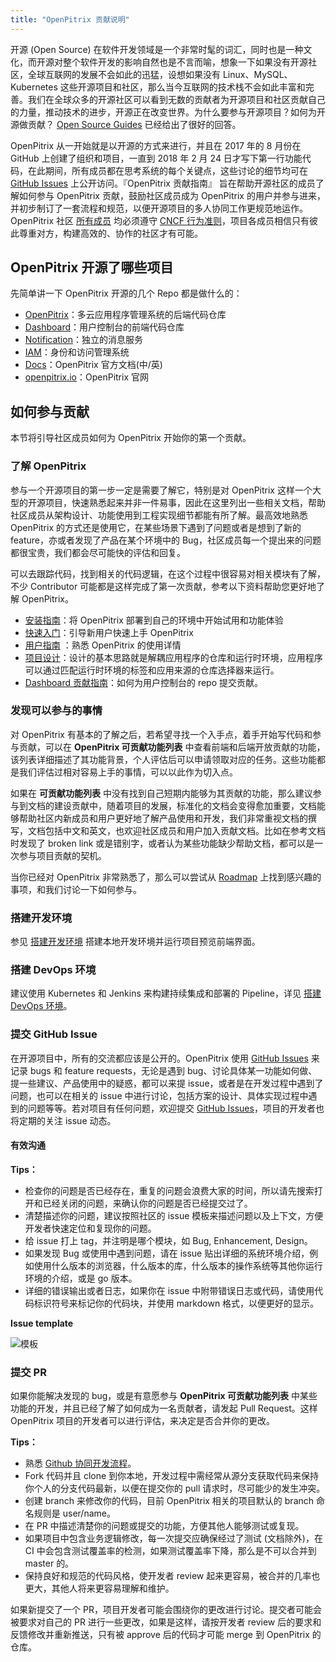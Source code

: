 ```yaml
---
title: "OpenPitrix 贡献说明"
---
```


开源 (Open Source) 在软件开发领域是一个非常时髦的词汇，同时也是一种文化，而开源对整个软件开发的影响自然也是不言而喻，想象一下如果没有开源社区，全球互联网的发展不会如此的迅猛，设想如果没有 Linux、MySQL、Kubernetes 这些开源项目和社区，那么当今互联网的技术栈不会如此丰富和完善。我们在全球众多的开源社区可以看到无数的贡献者为开源项目和社区贡献自己的力量，推动技术的进步，开源正在改变世界。为什么要参与开源项目？如何为开源做贡献？ [Open Source Guides](https://ocselected.github.io/open-source-guide/how-to-contribute/#what-it-means-to-contribute) 已经给出了很好的回答。

OpenPitrix 从一开始就是以开源的方式来进行，并且在 2017 年的 8 月份在 GitHub 上创建了组织和项目，一直到 2018 年 2 月 24 日才写下第一行功能代码，在此期间，所有成员都在思考系统的每个关键点，这些讨论的细节均可在 [GitHub Issues](https://github.com/openpitrix/openpitrix/issues) 上公开访问。『OpenPitrix 贡献指南』 旨在帮助开源社区的成员了解如何参与 OpenPitrix 贡献，鼓励社区成员成为 OpenPitrix 的用户并参与进来，并初步制订了一套流程和规范，以便开源项目的多人协同工作更规范地运作。OpenPitrix 社区 [所有成员](https://github.com/openpitrix/openpitrix/blob/master/docs/members.md) 均必须遵守 [CNCF 行为准则](https://github.com/cncf/foundation/blob/master/code-of-conduct.md)，项目各成员相信只有彼此尊重对方，构建高效的、协作的社区才有可能。


## OpenPitrix 开源了哪些项目

先简单讲一下 OpenPitrix 开源的几个 Repo 都是做什么的：

- [OpenPitrix](https://github.com/openpitrix/openpitrix)：多云应用程序管理系统的后端代码仓库
- [Dashboard](https://github.com/openpitrix/dashboard)：用户控制台的前端代码仓库
- [Notification](https://github.com/openpitrix/notification)：独立的消息服务
- [IAM](https://github.com/openpitrix/iam)：身份和访问管理系统
- [Docs](https://github.com/openpitrix/docs.openpitrix.io)：OpenPitrix 官方文档(中/英)
- [openpitrix.io](https://github.com/openpitrix/openpitrix.github.io)：OpenPitrix 官网

## 如何参与贡献

本节将引导社区成员如何为 OpenPitrix 开始你的第一个贡献。

### 了解 OpenPitrix

参与一个开源项目的第一步一定是需要了解它，特别是对 OpenPitrix 这样一个大型的开源项目，快速熟悉起来并非一件易事，因此在这里列出一些相关文档，帮助社区成员从架构设计、功能使用到工程实现细节都能有所了解。最高效地熟悉 OpenPitrix 的方式还是使用它，在某些场景下遇到了问题或者是想到了新的 feature，亦或者发现了产品在某个环境中的 Bug，社区成员每一个提出来的问题都很宝贵，我们都会尽可能快的评估和回复。

可以去跟踪代码，找到相关的代码逻辑，在这个过程中很容易对相关模块有了解，不少 Contributor 可能都是这样完成了第一次贡献，参考以下资料帮助您更好地了解 OpenPitrix。

- [安装指南](../installation/installation-guide)：将 OpenPitrix 部署到自己的环境中开始试用和功能体验
- [快速入门](../getting-start/introduction)：引导新用户快速上手 OpenPitrix 
- [用户指南](../manual-guide/introduction) ：熟悉 OpenPitrix 的使用详情
- [项目设计](https://github.com/openpitrix/openpitrix/blob/master/docs/design/README.md)：设计的基本思路就是解耦应用程序的仓库和运行时环境，应用程序可以通过匹配运行时环境的标签和应用来源的仓库选择器来运行。
- [Dashboard 贡献指南](https://github.com/openpitrix/dashboard/blob/master/CONTRIBUTING.md)：如何为用户控制台的 repo 提交贡献。

### 发现可以参与的事情

对 OpenPitrix 有基本的了解之后，若希望寻找一个入手点，着手开始写代码和参与贡献，可以在 **OpenPitrix 可贡献功能列表** 中查看前端和后端开放贡献的功能，该列表详细描述了其功能背景，个人评估后可以申请领取对应的任务。这些功能都是我们评估过相对容易上手的事情，可以以此作为切入点。

如果在 **可贡献功能列表** 中没有找到自己短期内能够为其贡献的功能，那么建议参与到文档的建设贡献中，随着项目的发展，标准化的文档会变得愈加重要，文档能够帮助社区内新成员和用户更好地了解产品使用和开发，我们非常重视文档的撰写，文档包括中文和英文，也欢迎社区成员和用户加入贡献文档。比如在参考文档时发现了 broken link 或是错别字，或者认为某些功能缺少帮助文档，都可以是一次参与项目贡献的契机。

当你已经对 OpenPitrix 非常熟悉了，那么可以尝试从 [Roadmap](https://github.com/openpitrix/openpitrix/blob/master/docs/Roadmap-zh.md) 上找到感兴趣的事项，和我们讨论一下如何参与。

### 搭建开发环境

参见 [搭建开发环境](../contribution/set-up-env) 搭建本地开发环境并运行项目预览前端界面。

### 搭建 DevOps 环境

建议使用 Kubernetes 和 Jenkins 来构建持续集成和部署的 Pipeline，详见 [搭建 DevOps 环境](https://github.com/openpitrix/openpitrix/blob/master/docs/devops.md)。

### 提交 GitHub Issue

在开源项目中，所有的交流都应该是公开的。OpenPitrix 使用 [GitHub Issues](https://github.com/openpitrix/openpitrix/issues) 来记录 bugs 和 feature requests，无论是遇到 bug、讨论具体某一功能如何做、提一些建议、产品使用中的疑惑，都可以来提 issue，或者是在开发过程中遇到了问题，也可以在相关的 issue 中进行讨论，包括方案的设计、具体实现过程中遇到的问题等等。若对项目有任何问题，欢迎提交 [GitHub Issues](https://github.com/openpitrix/openpitrix/issues)，项目的开发者也将定期的关注 issue 动态。

#### 有效沟通

**Tips：**

- 检查你的问题是否已经存在，重复的问题会浪费大家的时间，所以请先搜索打开和已经关闭的问题，来确认你的问题是否已经提交过了。
- 清楚描述你的问题，建议按照社区的 issue 模板来描述问题以及上下文，方便开发者快速定位和复现你的问题。
- 给 issue 打上 tag，并注明是哪个模块，如 Bug, Enhancement, Design。
- 如果发现 Bug 或使用中遇到问题，请在 issue 贴出详细的系统环境介绍，例如使用什么版本的浏览器，什么版本的库，什么版本的操作系统等其他你运行环境的介绍，或是 go 版本。
- 详细的错误输出或者日志，如果你在 issue 中附带错误日志或代码，请使用代码标识符号来标记你的代码块，并使用 markdown 格式，以便更好的显示。

**Issue template**

![模板](/issue-template.png)

### 提交 PR

如果你能解决发现的 bug，或是有意愿参与 **OpenPitrix 可贡献功能列表** 中某些功能的开发，并且已经了解了如何成为一名贡献者，请发起 Pull Request。这样 OpenPitrix 项目的开发者可以进行评估，来决定是否合并你的更改。

**Tips：**

- 熟悉 [Github 协同开发流程](https://help.github.com/categories/collaborating-with-issues-and-pull-requests/)。
- Fork 代码并且 clone 到你本地，开发过程中需经常从源分支获取代码来保持你个人的分支代码最新，以便在提交你的 pull 请求时，尽可能少的发生冲突。
- 创建 branch 来修改你的代码，目前 OpenPitrix 相关的项目默认的 branch 命名规则是 user/name。
- 在 PR 中描述清楚你的问题或提交的功能，方便其他人能够测试或复现。
- 如果项目中包含业务逻辑修改，每一次提交应确保经过了测试 (文档除外)，在 CI 中会包含测试覆盖率的检测，如果测试覆盖率下降，那么是不可以合并到 master 的。
- 保持良好和规范的代码风格，使开发者 review 起来更容易，被合并的几率也更大，其他人将来更容易理解和维护。

如果新提交了一个 PR，项目开发者可能会围绕你的更改进行讨论。提交者可能会被要求对自己的 PR 进行一些更改，如果是这样，请按开发者 review 后的要求和反馈修改并重新推送，只有被 approve 后的代码才可能 merge 到 OpenPitrix 的仓库。
